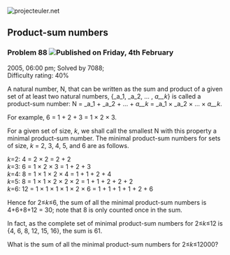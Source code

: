 ![projecteuler.net](images/print_page_logo.png)

## Product-sum numbers

### Problem 88 ![](images/icon_info.png)Published on Friday, 4th February
2005, 06:00 pm; Solved by 7088;  
Difficulty rating: 40%

A natural number, N, that can be written as the sum and product of a given set
of at least two natural numbers, {_a_1, _a_2, ... , _a__k_} is called a
product-sum number: N = _a_1 \+ _a_2 \+ ... + _a__k_ = _a_1 × _a_2 × ... ×
_a__k_.

For example, 6 = 1 + 2 + 3 = 1 × 2 × 3.

For a given set of size, _k_, we shall call the smallest N with this property
a minimal product-sum number. The minimal product-sum numbers for sets of
size, _k_ = 2, 3, 4, 5, and 6 are as follows.

_k_=2: 4 = 2 × 2 = 2 + 2  
_k_=3: 6 = 1 × 2 × 3 = 1 + 2 + 3  
_k_=4: 8 = 1 × 1 × 2 × 4 = 1 + 1 + 2 + 4  
_k_=5: 8 = 1 × 1 × 2 × 2 × 2 = 1 + 1 + 2 + 2 + 2  
_k_=6: 12 = 1 × 1 × 1 × 1 × 2 × 6 = 1 + 1 + 1 + 1 + 2 + 6

Hence for 2≤_k_≤6, the sum of all the minimal product-sum numbers is 4+6+8+12
= 30; note that 8 is only counted once in the sum.

In fact, as the complete set of minimal product-sum numbers for 2≤_k_≤12 is
{4, 6, 8, 12, 15, 16}, the sum is 61.

What is the sum of all the minimal product-sum numbers for 2≤_k_≤12000?

  
  

